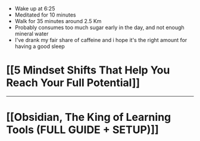 - Wake up at 6:25
- Meditated for 10 minutes
- Walk for 35 minutes around 2.5 Km
- Probably consumes too much sugar early in the day, and not enough mineral water
- I've drank my fair share of caffeine and i hope it's the right amount for having a good sleep
# [[5 Mindset Shifts That Help You Reach Your Full Potential]]
---
# [[Obsidian, The King of Learning Tools (FULL GUIDE + SETUP)]]